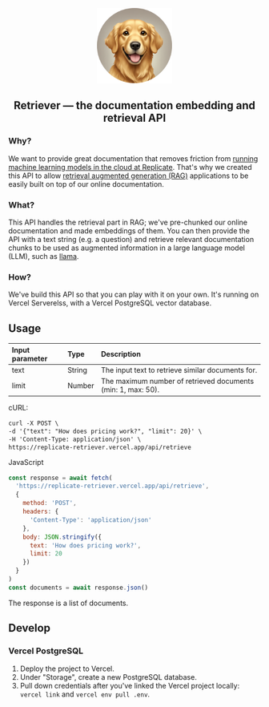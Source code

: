 <p align="center">
  <img src="assets/retriever_logo.png" height=150>
</p>

## <div align="center"><b>Retriever</b> — the documentation embedding and retrieval API</div>

### Why?

We want to provide great documentation that removes friction from [running machine learning models in the cloud at Replicate](https://replicate.com/). That's why we created this API to allow [retrieval augmented generation (RAG)](https://replicate.com/blog/how-to-use-rag-with-chromadb-and-mistral-7b-instruct) applications to be easily built on top of our online documentation.

### What?

This API handles the retrieval part in RAG; we've pre-chunked our online documentation and made embeddings of them. You can then provide the API with a text string (e.g. a question) and retrieve relevant documentation chunks to be used as augmented information in a large language model (LLM), such as [llama](https://replicate.com/meta/llama-2-7b-chat).

### How?

We've build this API so that you can play with it on your own. It's running on Vercel Serverelss, with a Vercel PostgreSQL vector database.

## Usage

| Input parameter | Type   | Description                                                  |
| :-------------- | :----- | :----------------------------------------------------------- |
| text            | String | The input text to retrieve similar documents for.            |
| limit           | Number | The maximum number of retrieved documents (min: 1, max: 50). |

cURL:

```shell
curl -X POST \
-d '{"text": "How does pricing work?", "limit": 20}' \
-H 'Content-Type: application/json' \
https://replicate-retriever.vercel.app/api/retrieve
```

JavaScript

```js
const response = await fetch(
  'https://replicate-retriever.vercel.app/api/retrieve',
  {
    method: 'POST',
    headers: {
      'Content-Type': 'application/json'
    },
    body: JSON.stringify({
      text: 'How does pricing work?',
      limit: 20
    })
  }
)
const documents = await response.json()
```

The response is a list of documents.

## Develop

### Vercel PostgreSQL

1. Deploy the project to Vercel.
2. Under "Storage", create a new PostgreSQL database.
3. Pull down credentials after you've linked the Vercel project locally: `vercel link` and `vercel env pull .env`.
